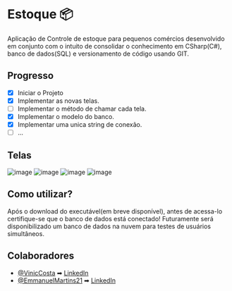 # Estoque 📦
Aplicação de Controle de estoque para pequenos comércios desenvolvido em conjunto com o intuito de consolidar
o conhecimento em CSharp(C#), banco de dados(SQL) e versionamento de código usando GIT.

## Progresso
 - [x] Iniciar o Projeto
 - [x] Implementar as novas telas.
 - [ ] Implementar o método de chamar cada tela.
 - [x] Implementar o modelo do banco.
 - [x] Implementar uma unica string de conexão.
 - [ ] ...

## Telas
![image](https://user-images.githubusercontent.com/72640449/210457216-69c7e37c-58fe-443d-b106-39c85f018d76.png)
![image](https://user-images.githubusercontent.com/72640449/210457246-84d741e5-3bd4-4585-816b-e91a4fb2e30b.png)
![image](https://user-images.githubusercontent.com/72640449/210457269-57a91458-7635-4011-9140-5f9534b8d590.png)
![image](https://user-images.githubusercontent.com/72640449/213321562-7b5c856c-0715-4a08-8c5d-7666b762ca6a.png)

## Como utilizar?
Após o download do executável(em breve disponível), antes de acessa-lo certifique-se que o banco de dados está conectado! Futuramente será disponibilizado um banco de dados na nuvem para testes de usuários simultâneos. 

## Colaboradores
- [@VinicCosta](https://github.com/VinicCosta) ➡ [LinkedIn](https://www.linkedin.com/in/vinicius-costa-0330101a4/)
- [@EmmanuelMartins21](https://github.com/EmmanuelMartins21) ➡ [LinkedIn](https://www.linkedin.com/in/emmanuel-cosme-martins-bento-3963bb1b9/)
